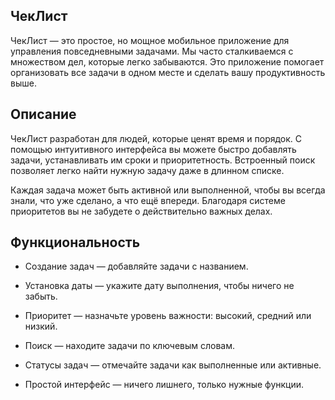 ## ЧекЛист

ЧекЛист — это простое, но мощное мобильное приложение для управления повседневными задачами. Мы часто сталкиваемся с множеством дел, которые легко забываются. Это приложение помогает организовать все задачи в одном месте и сделать вашу продуктивность выше.

## Описание

ЧекЛист разработан для людей, которые ценят время и порядок. С помощью интуитивного интерфейса вы можете быстро добавлять задачи, устанавливать им сроки и приоритетность. Встроенный поиск позволяет легко найти нужную задачу даже в длинном списке.

Каждая задача может быть активной или выполненной, чтобы вы всегда знали, что уже сделано, а что ещё впереди. Благодаря системе приоритетов вы не забудете о действительно важных делах.

## Функциональность

- Создание задач — добавляйте задачи с названием.

- Установка даты — укажите дату выполнения, чтобы ничего не забыть.

- Приоритет — назначьте уровень важности: высокий, средний или низкий.

- Поиск — находите задачи по ключевым словам.

- Статусы задач — отмечайте задачи как выполненные или активные.

- Простой интерфейс — ничего лишнего, только нужные функции.

